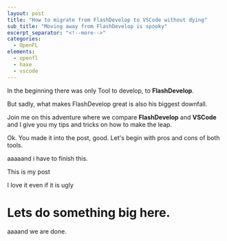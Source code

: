 ```yaml
---
layout: post
title: "How to migrate from FlashDevelop to VSCode without dying"
sub_title: "Moving away from FlashDevelop is spooky"
excerpt_separator: "<!--more-->"
categories:
  - OpenFL
elements:
  - openfl
  - haxe
  - vscode
---
```


In the beginning there was only Tool to develop, to **FlashDevelop**.

But sadly, what makes FlashDevelop great is also his biggest downfall.

Join me on this adventure where we compare **FlashDevelop** and **VSCode** and I give you my tips and tricks on how to make the leap.

<!--more-->

Ok. You made it into the post, good. Let's begin with pros and cons of both tools.

aaaaand i have to finish this.

This is my post

I love it even if it is ugly

# Lets do something big here.

aaaand we are done.